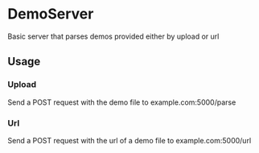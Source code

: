 # DemoServer

Basic server that parses demos provided either by upload or url

## Usage

### Upload

Send a POST request with the demo file to example.com:5000/parse

### Url

Send a POST request with the url of a demo file to example.com:5000/url
